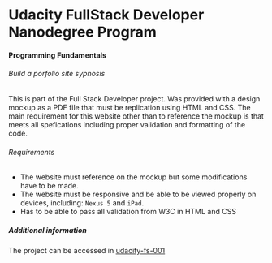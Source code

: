 # Udacity FullStack Developer Nanodegree Program
#### Programming Fundamentals
###### Build a porfolio site sypnosis
This is part of the Full Stack Developer project. Was provided with a design mockup as a PDF file that must be replication  using HTML and CSS. The main requirement for this website other than to reference the mockup is that meets all spefications including proper validation and formatting of the code.

###### Requirements
- The website must reference on the mockup but some modifications have to be made.
- The website must be responsive and be able to be viewed properly on devices, including: `Nexus 5` and `iPad`.
- Has to be able to pass all validation from W3C in HTML and CSS

##### Additional information
The project can be accessed in [udacity-fs-001](http://john00123.github.com/Udacity-fs-001)
